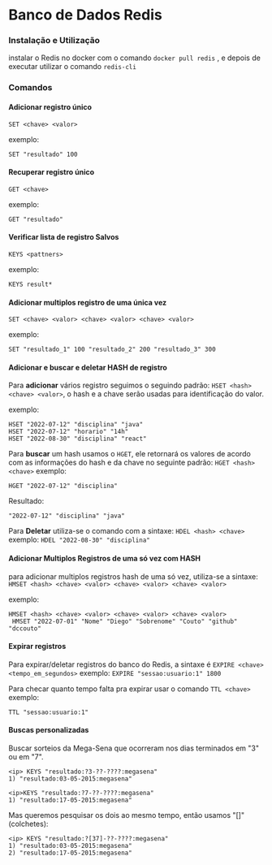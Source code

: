 # Banco de Dados Redis

### Instalação e Utilização
instalar o Redis no docker com o comando ```docker pull redis``` , e depois de executar utilizar o comando ```redis-cli```
### Comandos

#### Adicionar registro único
```
SET <chave> <valor>
```
exemplo:
```
SET "resultado" 100
```

#### Recuperar registro único
```
GET <chave>
```
exemplo:
```
GET "resultado"
```

#### Verificar lista de registro Salvos
```
KEYS <pattners>
```
exemplo:
```
KEYS result*
```

#### Adicionar multiplos registro de uma única vez
```
SET <chave> <valor> <chave> <valor> <chave> <valor>
```
exemplo:
```
SET "resultado_1" 100 "resultado_2" 200 "resultado_3" 300
```
#### Adicionar e buscar e deletar HASH de registro
Para __adicionar__ vários registro seguimos o seguindo padrão: ```HSET <hash> <chave> <valor>```, o hash e a chave serão usadas para identificação do valor.

exemplo:
```
HSET "2022-07-12" "disciplina" "java"
HSET "2022-07-12" "horario" "14h"
HSET "2022-08-30" "disciplina" "react"
```

Para __buscar__ um hash usamos o  ```HGET```, ele retornará os valores de acordo com as informações do hash e da chave no seguinte padrão: ```HGET <hash> <chave>```
exemplo:
```
HGET "2022-07-12" "disciplina"
```
Resultado:
```
"2022-07-12" "disciplina" "java"
```
Para __Deletar__ utiliza-se o comando com a sintaxe: ```HDEL <hash> <chave>```  exemplo: ```HDEL "2022-08-30" "disciplina"``` 

#### Adicionar Multiplos Registros de uma só vez com HASH
para adicionar multiplos registros hash de uma só vez, utiliza-se a sintaxe: ```HMSET <hash> <chave> <valor> <chave> <valor> <chave> <valor>```

exemplo:
 ```
 HMSET <hash> <chave> <valor> <chave> <valor> <chave> <valor>
  HMSET "2022-07-01" "Nome" "Diego" "Sobrenome" "Couto" "github" "dccouto"
 ```
#### Expirar registros
Para expirar/deletar registros do banco do Redis, a sintaxe é ```EXPIRE <chave> <tempo_em_segundos>```
exemplo:
```EXPIRE "sessao:usuario:1" 1800```

Para checar quanto tempo falta pra expirar usar o comando ```TTL <chave>```
exemplo:
```
TTL "sessao:usuario:1"
```

#### Buscas personalizadas
Buscar sorteios da Mega-Sena que ocorreram nos dias terminados em "3" ou em "7".
```
<ip> KEYS "resultado:?3-??-????:megasena"
1) "resultado:03-05-2015:megasena"

<ip>KEYS "resultado:?7-??-????:megasena"
1) "resultado:17-05-2015:megasena"
```
Mas queremos pesquisar os dois ao mesmo tempo, então usamos "[]" (colchetes):
```
<ip> KEYS "resultado:?[37]-??-????:megasena"
1) "resultado:03-05-2015:megasena"
2) "resultado:17-05-2015:megasena"
```
